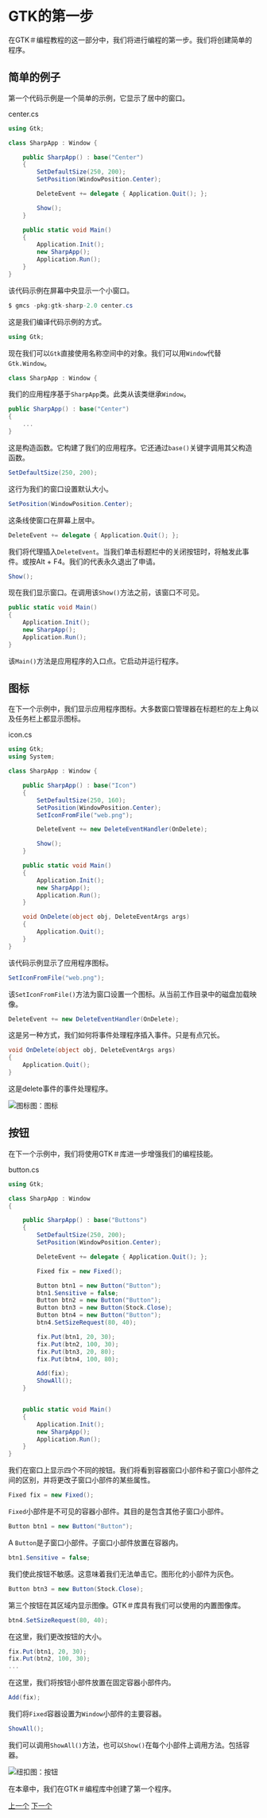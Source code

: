 # GTK的第一步

在GTK＃编程教程的这一部分中，我们将进行编程的第一步。我们将创建简单的程序。

## 简单的例子

第一个代码示例是一个简单的示例，它显示了居中的窗口。

center.cs

```csharp
using Gtk;

class SharpApp : Window {

    public SharpApp() : base("Center")
    {
        SetDefaultSize(250, 200);
        SetPosition(WindowPosition.Center);

        DeleteEvent += delegate { Application.Quit(); };

        Show();    
    }

    public static void Main()
    {
        Application.Init();
        new SharpApp();        
        Application.Run();
    }
}
```

该代码示例在屏幕中央显示一个小窗口。

```csharp
$ gmcs -pkg:gtk-sharp-2.0 center.cs
```

这是我们编译代码示例的方式。

```csharp
using Gtk;
```

现在我们可以`Gtk`直接使用名称空间中的对象。我们可以用`Window`代替`Gtk.Window`。

```csharp
class SharpApp : Window {
```

我们的应用程序基于`SharpApp`类。此类从该类继承`Window`。

```csharp
public SharpApp() : base("Center")
{
    ...   
}
```

这是构造函数。它构建了我们的应用程序。它还通过`base()`关键字调用其父构造函数。

```csharp
SetDefaultSize(250, 200);
```

这行为我们的窗口设置默认大小。

```csharp
SetPosition(WindowPosition.Center);
```

这条线使窗口在屏幕上居中。

```csharp
DeleteEvent += delegate { Application.Quit(); };
```

我们将代理插入`DeleteEvent`。当我们单击标题栏中的关闭按钮时，将触发此事件。或按Alt + F4。我们的代表永久退出了申请。

```csharp
Show();
```

现在我们显示窗口。在调用该`Show()`方法之前，该窗口不可见。

```csharp
public static void Main()
{
    Application.Init();
    new SharpApp();        
    Application.Run();
}
```

该`Main()`方法是应用程序的入口点。它启动并运行程序。

## 图标

在下一个示例中，我们显示应用程序图标。大多数窗口管理器在标题栏的左上角以及任务栏上都显示图标。

icon.cs

```csharp
using Gtk;
using System;

class SharpApp : Window {

    public SharpApp() : base("Icon")
    {
        SetDefaultSize(250, 160);
        SetPosition(WindowPosition.Center);
        SetIconFromFile("web.png");

        DeleteEvent += new DeleteEventHandler(OnDelete);

        Show();      
    }

    public static void Main()
    {
        Application.Init();
        new SharpApp();
        Application.Run();
    }

    void OnDelete(object obj, DeleteEventArgs args)
    {
        Application.Quit();
    }
}
```

该代码示例显示了应用程序图标。

```csharp
SetIconFromFile("web.png");
```

该`SetIconFromFile()`方法为窗口设置一个图标。从当前工作目录中的磁盘加载映像。

```csharp
DeleteEvent += new DeleteEventHandler(OnDelete);
```

这是另一种方式，我们如何将事件处理程序插入事件。只是有点冗长。

```csharp
void OnDelete(object obj, DeleteEventArgs args)
{
    Application.Quit();
}
```

这是delete事件的事件处理程序。

![图标](../assets/icon.png)图：图标

## 按钮

在下一个示例中，我们将使用GTK＃库进一步增强我们的编程技能。

button.cs

```csharp
using Gtk;

class SharpApp : Window
{

    public SharpApp() : base("Buttons")
    {
        SetDefaultSize(250, 200);
        SetPosition(WindowPosition.Center);

        DeleteEvent += delegate { Application.Quit(); };

        Fixed fix = new Fixed();

        Button btn1 = new Button("Button");
        btn1.Sensitive = false;
        Button btn2 = new Button("Button");
        Button btn3 = new Button(Stock.Close);
        Button btn4 = new Button("Button");
        btn4.SetSizeRequest(80, 40);

        fix.Put(btn1, 20, 30);
        fix.Put(btn2, 100, 30);
        fix.Put(btn3, 20, 80);
        fix.Put(btn4, 100, 80);

        Add(fix);
        ShowAll();
    }


    public static void Main() 
    {
        Application.Init();
        new SharpApp();
        Application.Run();
    }
}
```

我们在窗口上显示四个不同的按钮。我们将看到容器窗口小部件和子窗口小部件之间的区别，并将更改子窗口小部件的某些属性。

```csharp
Fixed fix = new Fixed();
```

`Fixed`小部件是不可见的容器小部件。其目的是包含其他子窗口小部件。

```csharp
Button btn1 = new Button("Button");
```

A `Button`是子窗口小部件。子窗口小部件放置在容器内。

```csharp
btn1.Sensitive = false;
```

我们使此按钮不敏感。这意味着我们无法单击它。图形化的小部件为灰色。

```csharp
Button btn3 = new Button(Stock.Close);
```

第三个按钮在其区域内显示图像。GTK＃库具有我们可以使用的内置图像库。

```csharp
btn4.SetSizeRequest(80, 40);
```

在这里，我们更改按钮的大小。

```csharp
fix.Put(btn1, 20, 30);
fix.Put(btn2, 100, 30);
...
```

在这里，我们将按钮小部件放置在固定容器小部件内。

```csharp
Add(fix);
```

我们将`Fixed`容器设置为`Window`小部件的主要容器。

```csharp
ShowAll();
```

我们可以调用`ShowAll()`方法，也可以`Show()`在每个小部件上调用方法。包括容器。

![纽扣](../assets/buttons.png)图：按钮

在本章中，我们在GTK＃编程库中创建了第一个程序。

[上一个](./introduction.md) [下一个](./layout.md)